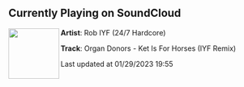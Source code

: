 ## Currently Playing on SoundCloud

[<img align="left" width="100" src="https://i1.sndcdn.com/artworks-000194483940-1seqra-t500x500.jpg">](https://soundcloud.com/dj-iyf/organ-donors-ket-is-for-horses-iyf-remix)

**Artist**: Rob IYF (24/7 Hardcore) 

**Track**: Organ Donors - Ket Is For Horses (IYF Remix)

Last updated at 01/29/2023 19:55
